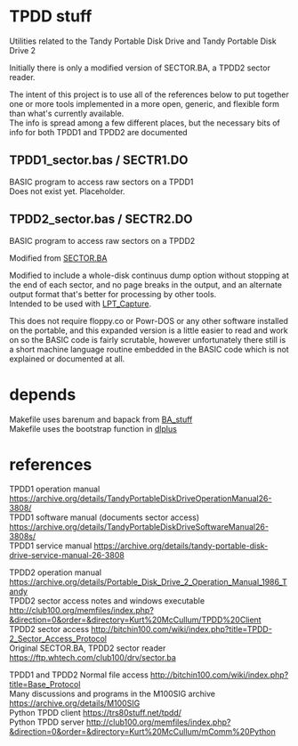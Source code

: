 # TPDD stuff
Utilities related to the Tandy Portable Disk Drive and Tandy Portable Disk Drive 2

Initially there is only a modified version of SECTOR.BA, a TPDD2 sector reader.

The intent of this project is to use all of the references below to put together one or more tools implemented in a more open, generic, and flexible form than what's currently available.  
The info is spread among a few different places, but the necessary bits of info for both TPDD1 and TPDD2 are documented  

## TPDD1_sector.bas / SECTR1.DO
BASIC program to access raw sectors on a TPDD1  
Does not exist yet. Placeholder.

## TPDD2_sector.bas / SECTR2.DO
BASIC program to access raw sectors on a TPDD2

Modified from [SECTOR.BA](https://ftp.whtech.com/club100/drv/sector.ba)

Modified to include a whole-disk continuus dump option without stopping at the end of each sector, and no page breaks in the output, and an alternate output format that's better for processing by other tools.  
Intended to be used with [LPT_Capture](https://github.com/bkw777/LPT_Capture).

This does not require floppy.co or Powr-DOS or any other software installed on the portable, and this expanded version is a little easier to read and work on so the BASIC code is fairly scrutable, however unfortunately there still is a short machine language routine embedded in the BASIC code which is not explained or documented at all.

# depends
Makefile uses barenum and bapack from [BA_stuff](https://github.com/bkw777/BA_stuff)  
Makefile uses the bootstrap function in [dlplus](https://github.com/bkw777/dlplus)  

# references

TPDD1 operation manual https://archive.org/details/TandyPortableDiskDriveOperationManual26-3808/  
TPDD1 software manual (documents sector access) https://archive.org/details/TandyPortableDiskDriveSoftwareManual26-3808s/  
TPDD1 service manual https://archive.org/details/tandy-portable-disk-drive-service-manual-26-3808  

TPDD2 operation manual https://archive.org/details/Portable_Disk_Drive_2_Operation_Manual_1986_Tandy  
TPDD2 sector access notes and windows executable http://club100.org/memfiles/index.php?&direction=0&order=&directory=Kurt%20McCullum/TPDD%20Client  
TPDD2 sector access http://bitchin100.com/wiki/index.php?title=TPDD-2_Sector_Access_Protocol  
Original SECTOR.BA, TPDD2 sector reader https://ftp.whtech.com/club100/drv/sector.ba  

TPDD1 and TPDD2 Normal file access http://bitchin100.com/wiki/index.php?title=Base_Protocol  
Many discussions and programs in the M100SIG archive https://archive.org/details/M100SIG  
Python TPDD client https://trs80stuff.net/tpdd/  
Python TPDD server http://club100.org/memfiles/index.php?&direction=0&order=&directory=Kurt%20McCullum/mComm%20Python  
